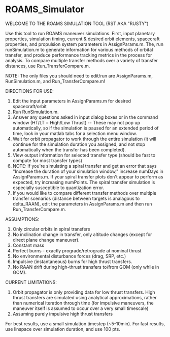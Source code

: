 # ROAMS_Simulator

WELCOME TO THE ROAMS SIMULATION TOOL (RST AKA "RUSTY")

Use this tool to run ROAMS maneuver simulations. First, input planetary properties, 
simulation timing, current & desired orbit elements, spacecraft
properties, and propulsion system parameters in AssignParams.m. The, run
runSimulation.m to generate information for various methods of orbital transfer, 
and produce performance tracking metrics in the process for analysis. To
compare multiple transfer methods over a variety of transfer distances,
use Run_TransferCompare.m.

NOTE: The only files you should need to edit/run are AssignParams.m, RunSimulation.m, and Run_TransferCompare.m!

DIRECTIONS FOR USE: 
1. Edit the input parameters in AssignParams.m for desired spacecraft/orbit
2. Run RunSimulation.m.
3. Answer any questions asked in input dialog boxes or in the command
window (HT/LT = High/Low Thrust) -- These may not pop up automatically,
so if the simulation is paused for an extended period of time, look in
your matlab tabs for a selection menu window. 
4. Wait for orbit propagator to work through the entire simulation (it
will continue for the simulation duration you assigned, and not stop
automatically when the transfer has been completed). 
5. View output information for selected transfer type (should be fast to compute for
most transfer types)
6. NOTE: If you're simulating a spiral transfer and get an error that
says "Increase the duration of your simulation window," increase numDays in AssignParams.m.
If your spiral transfer plots don't appear to perform as expected, try 
increasing numPoints. The spiral transfer simulation is especially
susceptible to quantization error.
7. If you would like to compare different transfer methods over multiple
transfer scenarios (distance between targets is analagous to delta_RAAN),
edit the parameters in AssignParams.m and then run
Run_TransferCompare.m.


ASSUMPTIONS: 
1. Only circular orbits in spiral transfers
2. No inclination change in transfer, only altitude changes (except for direct plane change maneuver). 
3. Constant mass 
4. Perfect burns - exactly prograde/retrograde at nominal thrust
5. No environmental disturbance forces (drag, SRP, etc.)
6. Impulsive (instantaneous) burns for high thrust transfers.
7. No RAAN drift during high-thrust transfers to/from GOM (only while in GOM). 

CURRENT LIMITATIONS:
1. Orbit propagator is only providing data for low thrust transfers. High
thrust transfers are simulated using analytical approximations, rather
than numerical iteration through time (for impulsive maneuvers, the
maneuver itself is assumed to occur over a very small timescale)
2. Assuming purely impulsive high thrust transfers

For best results, use a small simulation timestep (~5-10min). For fast results, use linspace over simulation duration, and use 100 pts. 
